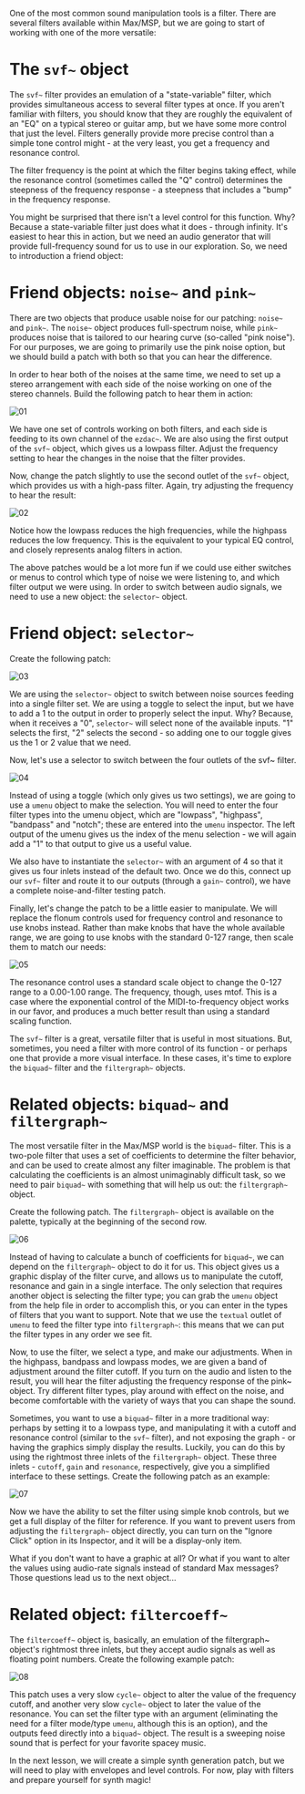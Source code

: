 One of the most common sound manipulation tools is a filter. There are several filters available within Max/MSP, but we are going to start of working with one of the more versatile:

# The `svf~` object
The `svf~` filter provides an emulation of a "state-variable" filter, which provides simultaneous access to several filter types at once. If you aren't familiar with filters, you should know that they are roughly the equivalent of an "EQ" on a typical stereo or guitar amp, but we have some more control that just the level. Filters generally provide more precise control than a simple tone control might - at the very least, you get a frequency and resonance control.

The filter frequency is the point at which the filter begins taking effect, while the resonance control (sometimes called the "Q" control) determines the steepness of the frequency response - a steepness that includes a "bump" in the frequency response.

You might be surprised that there isn't a level control for this function. Why? Because a state-variable filter just does what it does - through infinity. It's easiest to hear this in action, but we need an audio generator that will provide full-frequency sound for us to use in our exploration. So, we need to introduction a friend object:

# Friend objects: `noise~` and `pink~`
There are two objects that produce usable noise for our patching: `noise~` and `pink~`. The `noise~` object produces full-spectrum noise, while `pink~` produces noise that is tailored to our hearing curve (so-called "pink noise"). For our purposes, we are going to primarily use the pink noise option, but we should build a patch with both so that you can hear the difference.

In order to hear both of the noises at the same time, we need to set up a stereo arrangement with each side of the noise working on one of the stereo channels. Build the following patch to hear them in action:

![01](https://github.com/user-attachments/assets/8620df52-b7e4-4489-a48a-0c2975ff6715)

We have one set of controls working on both filters, and each side is feeding to its own channel of the `ezdac~`. We are also using the first output of the `svf~` object, which gives us a lowpass filter. Adjust the frequency setting to hear the changes in the noise that the filter provides.

Now, change the patch slightly to use the second outlet of the `svf~` object, which provides us with a high-pass filter. Again, try adjusting the frequency to hear the result:

![02](https://github.com/user-attachments/assets/e9431d35-c687-4299-a248-0185b79ed72a)

Notice how the lowpass reduces the high frequencies, while the highpass reduces the low frequency. This is the equivalent to your typical EQ control, and closely represents analog filters in action.

The above patches would be a lot more fun if we could use either switches or menus to control which type of noise we were listening to, and which filter output we were using. In order to switch between audio signals, we need to use a new object: the `selector~` object.

# Friend object: `selector~`
Create the following patch:

![03](https://github.com/user-attachments/assets/3b3f1aab-64b5-4bcf-baae-0b216de2313a)

We are using the `selector~` object to switch between noise sources feeding into a single filter set. We are using a toggle to select the input, but we have to add a 1 to the output in order to properly select the input. Why? Because, when it receives a "0", `selector~` will select none of the available inputs. "1" selects the first, "2" selects the second - so adding one to our toggle gives us the 1 or 2 value that we need.

Now, let's use a selector to switch between the four outlets of the svf~ filter.

![04](https://github.com/user-attachments/assets/35592a39-dd53-4edb-a117-96c150699e34)

Instead of using a toggle (which only gives us two settings), we are going to use a `umenu` object to make the selection. You will need to enter the four filter types into the umenu object, which are "lowpass", "highpass", "bandpass" and "notch"; these are entered into the `umenu` inspector. The left output of the umenu gives us the index of the menu selection - we will again add a "1" to that output to give us a useful value.

We also have to instantiate the `selector~` with an argument of 4 so that it gives us four inlets instead of the default two. Once we do this, connect up our `svf~` filter and route it to our outputs (through a `gain~` control), we have a complete noise-and-filter testing patch.

Finally, let's change the patch to be a little easier to manipulate. We will replace the flonum controls used for frequency control and resonance to use knobs instead. Rather than make knobs that have the whole available range, we are going to use knobs with the standard 0-127 range, then scale them to match our needs:

![05](https://github.com/user-attachments/assets/258f9e39-6196-4b4d-8d79-97b087cecc51)

The resonance control uses a standard scale object to change the 0-127 range to a 0.00-1.00 range. The frequency, though, uses mtof. This is a case where the exponential control of the MIDI-to-frequency object works in our favor, and produces a much better result than using a standard scaling function.

The `svf~` filter is a great, versatile filter that is useful in most situations. But, sometimes, you need a filter with more control of its function - or perhaps one that provide a more visual interface. In these cases, it's time to explore the `biquad~` filter and the `filtergraph~` objects.

# Related objects: `biquad~` and `filtergraph~`
The most versatile filter in the Max/MSP world is the `biquad~` filter. This is a two-pole filter that uses a set of coefficients to determine the filter behavior, and can be used to create almost any filter imaginable. The problem is that calculating the coefficients is an almost unimaginably difficult task, so we need to pair `biquad~` with something that will help us out: the `filtergraph~` object.

Create the following patch. The `filtergraph~` object is available on the palette, typically at the beginning of the second row.

![06](https://github.com/user-attachments/assets/ef5ce0ee-89e6-47f2-8e46-bb50acc6a1cb)

Instead of having to calculate a bunch of coefficients for `biquad~`, we can depend on the `filtergraph~` object to do it for us. This object gives us a graphic display of the filter curve, and allows us to manipulate the cutoff, resonance and gain in a single interface. The only selection that requires another object is selecting the filter type; you can grab the `umenu` object from the help file in order to accomplish this, or you can enter in the types of filters that you want to support. Note that we use the `textual` outlet of `umenu` to feed the filter type into `filtergraph~`: this means that we can put the filter types in any order we see fit.

Now, to use the filter, we select a type, and make our adjustments. When in the highpass, bandpass and lowpass modes, we are given a band of adjustment around the filter cutoff. If you turn on the audio and listen to the result, you will hear the filter adjusting the frequency response of the pink~ object. Try different filter types, play around with effect on the noise, and become comfortable with the variety of ways that you can shape the sound.

Sometimes, you want to use a `biquad~` filter in a more traditional way: perhaps by setting it to a lowpass type, and manipulating it with a cutoff and resonance control (similar to the `svf~` filter), and not exposing the graph - or having the graphics simply display the results. Luckily, you can do this by using the rightmost three inlets of the `filtergraph~` object. These three inlets - `cutoff`, `gain` and `resonance`, respectively, give you a simplified interface to these settings. Create the following patch as an example:

![07](https://github.com/user-attachments/assets/a76baa6c-9518-4848-94a3-2c5e1e1e8a56)

Now we have the ability to set the filter using simple knob controls, but we get a full display of the filter for reference. If you want to prevent users from adjusting the `filtergraph~` object directly, you can turn on the "Ignore Click" option in its Inspector, and it will be a display-only item.

What if you don't want to have a graphic at all? Or what if you want to alter the values using audio-rate signals instead of standard Max messages? Those questions lead us to the next object...

# Related object: `filtercoeff~`
The `filtercoeff~` object is, basically, an emulation of the filtergraph~ object's rightmost three inlets, but they accept audio signals as well as floating point numbers. Create the following example patch:

![08](https://github.com/user-attachments/assets/e7ebb749-d1d8-46b0-a1db-7751c57be094)

This patch uses a very slow `cycle~` object to alter the value of the frequency cutoff, and another very slow `cycle~` object to later the value of the resonance. You can set the filter type with an argument (eliminating the need for a filter mode/type `umenu`, although this is an option), and the outputs feed directly into a `biquad~` object. The result is a sweeping noise sound that is perfect for your favorite spacey music.

In the next lesson, we will create a simple synth generation patch, but we will need to play with envelopes and level controls. For now, play with filters and prepare yourself for synth magic!
